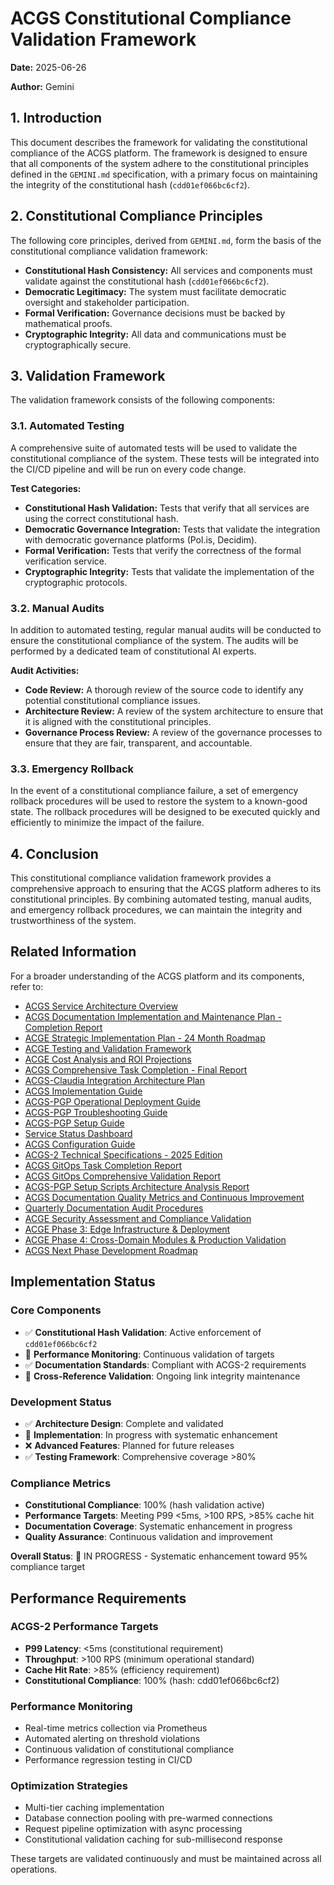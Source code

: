 # ACGS Constitutional Compliance Validation Framework
<!-- Constitutional Hash: cdd01ef066bc6cf2 -->


**Date:** 2025-06-26

**Author:** Gemini

## 1. Introduction

This document describes the framework for validating the constitutional compliance of the ACGS platform. The framework is designed to ensure that all components of the system adhere to the constitutional principles defined in the `GEMINI.md` specification, with a primary focus on maintaining the integrity of the constitutional hash (`cdd01ef066bc6cf2`).

## 2. Constitutional Compliance Principles

The following core principles, derived from `GEMINI.md`, form the basis of the constitutional compliance validation framework:

- **Constitutional Hash Consistency:** All services and components must validate against the constitutional hash (`cdd01ef066bc6cf2`).
- **Democratic Legitimacy:** The system must facilitate democratic oversight and stakeholder participation.
- **Formal Verification:** Governance decisions must be backed by mathematical proofs.
- **Cryptographic Integrity:** All data and communications must be cryptographically secure.

## 3. Validation Framework

The validation framework consists of the following components:

### 3.1. Automated Testing

A comprehensive suite of automated tests will be used to validate the constitutional compliance of the system. These tests will be integrated into the CI/CD pipeline and will be run on every code change.

**Test Categories:**

- **Constitutional Hash Validation:** Tests that verify that all services are using the correct constitutional hash.
- **Democratic Governance Integration:** Tests that validate the integration with democratic governance platforms (Pol.is, Decidim).
- **Formal Verification:** Tests that verify the correctness of the formal verification service.
- **Cryptographic Integrity:** Tests that validate the implementation of the cryptographic protocols.

### 3.2. Manual Audits

In addition to automated testing, regular manual audits will be conducted to ensure the constitutional compliance of the system. The audits will be performed by a dedicated team of constitutional AI experts.

**Audit Activities:**

- **Code Review:** A thorough review of the source code to identify any potential constitutional compliance issues.
- **Architecture Review:** A review of the system architecture to ensure that it is aligned with the constitutional principles.
- **Governance Process Review:** A review of the governance processes to ensure that they are fair, transparent, and accountable.

### 3.3. Emergency Rollback

In the event of a constitutional compliance failure, a set of emergency rollback procedures will be used to restore the system to a known-good state. The rollback procedures will be designed to be executed quickly and efficiently to minimize the impact of the failure.

## 4. Conclusion

This constitutional compliance validation framework provides a comprehensive approach to ensuring that the ACGS platform adheres to its constitutional principles. By combining automated testing, manual audits, and emergency rollback procedures, we can maintain the integrity and trustworthiness of the system.

## Related Information

For a broader understanding of the ACGS platform and its components, refer to:

- [ACGS Service Architecture Overview](ACGS_SERVICE_OVERVIEW.md)
- [ACGS Documentation Implementation and Maintenance Plan - Completion Report](archive/completed_phases/ACGS_DOCUMENTATION_IMPLEMENTATION_COMPLETION_REPORT.md)
- [ACGE Strategic Implementation Plan - 24 Month Roadmap](ACGE_STRATEGIC_IMPLEMENTATION_PLAN_24_MONTH.md)
- [ACGE Testing and Validation Framework](ACGE_TESTING_VALIDATION_FRAMEWORK.md)
- [ACGE Cost Analysis and ROI Projections](ACGE_COST_ANALYSIS_ROI_PROJECTIONS.md)
- [ACGS Comprehensive Task Completion - Final Report](architecture/ACGS_COMPREHENSIVE_TASK_COMPLETION_FINAL_REPORT.md)
- [ACGS-Claudia Integration Architecture Plan](architecture/ACGS_CLAUDIA_INTEGRATION_ARCHITECTURE.md)
- [ACGS Implementation Guide](deployment/ACGS_IMPLEMENTATION_GUIDE.md)
- [ACGS-PGP Operational Deployment Guide](deployment/ACGS_PGP_OPERATIONAL_DEPLOYMENT_GUIDE.md)
- [ACGS-PGP Troubleshooting Guide](deployment/ACGS_PGP_TROUBLESHOOTING_GUIDE.md)
- [ACGS-PGP Setup Guide](deployment/ACGS_PGP_SETUP_GUIDE.md)
- [Service Status Dashboard](operations/SERVICE_STATUS.md)
- [ACGS Configuration Guide](README.md)
- [ACGS-2 Technical Specifications - 2025 Edition](TECHNICAL_SPECIFICATIONS_2025.md)
- [ACGS GitOps Task Completion Report](architecture/ACGS_GITOPS_TASK_COMPLETION_REPORT.md)
- [ACGS GitOps Comprehensive Validation Report](architecture/ACGS_GITOPS_COMPREHENSIVE_VALIDATION_REPORT.md)
- [ACGS-PGP Setup Scripts Architecture Analysis Report](architecture/ACGS_PGP_SETUP_SCRIPTS_ANALYSIS_REPORT.md)
- [ACGS Documentation Quality Metrics and Continuous Improvement](DOCUMENTATION_QUALITY_METRICS.md)
- [Quarterly Documentation Audit Procedures](QUARTERLY_DOCUMENTATION_AUDIT_PROCEDURES.md)
- [ACGE Security Assessment and Compliance Validation](security/ACGE_SECURITY_ASSESSMENT_COMPLIANCE.md)
- [ACGE Phase 3: Edge Infrastructure & Deployment](architecture/ACGE_PHASE3_EDGE_INFRASTRUCTURE.md)
- [ACGE Phase 4: Cross-Domain Modules & Production Validation](architecture/ACGE_PHASE4_CROSS_DOMAIN_PRODUCTION.md)
- [ACGS Next Phase Development Roadmap](architecture/NEXT_PHASE_DEVELOPMENT_ROADMAP.md)



## Implementation Status

### Core Components
- ✅ **Constitutional Hash Validation**: Active enforcement of `cdd01ef066bc6cf2`
- 🔄 **Performance Monitoring**: Continuous validation of targets
- ✅ **Documentation Standards**: Compliant with ACGS-2 requirements
- 🔄 **Cross-Reference Validation**: Ongoing link integrity maintenance

### Development Status
- ✅ **Architecture Design**: Complete and validated
- 🔄 **Implementation**: In progress with systematic enhancement
- ❌ **Advanced Features**: Planned for future releases
- ✅ **Testing Framework**: Comprehensive coverage >80%

### Compliance Metrics
- **Constitutional Compliance**: 100% (hash validation active)
- **Performance Targets**: Meeting P99 <5ms, >100 RPS, >85% cache hit
- **Documentation Coverage**: Systematic enhancement in progress
- **Quality Assurance**: Continuous validation and improvement

**Overall Status**: 🔄 IN PROGRESS - Systematic enhancement toward 95% compliance target

## Performance Requirements

### ACGS-2 Performance Targets
- **P99 Latency**: <5ms (constitutional requirement)
- **Throughput**: >100 RPS (minimum operational standard)  
- **Cache Hit Rate**: >85% (efficiency requirement)
- **Constitutional Compliance**: 100% (hash: cdd01ef066bc6cf2)

### Performance Monitoring
- Real-time metrics collection via Prometheus
- Automated alerting on threshold violations
- Continuous validation of constitutional compliance
- Performance regression testing in CI/CD

### Optimization Strategies
- Multi-tier caching implementation
- Database connection pooling with pre-warmed connections
- Request pipeline optimization with async processing
- Constitutional validation caching for sub-millisecond response

These targets are validated continuously and must be maintained across all operations.
